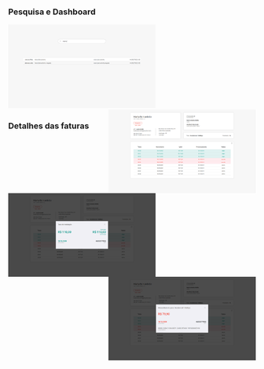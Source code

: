 ### Pesquisa e Dashboard

<p> 
	<img align="letf" width="300" height="170" src=".github/Search.png" />
	<img align="right" width="300" height="170" src=".github/Dashboard.png" />
</p>


### Detalhes das faturas

<p> 
	<img align="left" width="300" height="170" src=".github/Invoice-paid.png" />
	<img align="right" width="300" height="170" src=".github/Invoice-open.png" />
</p>
